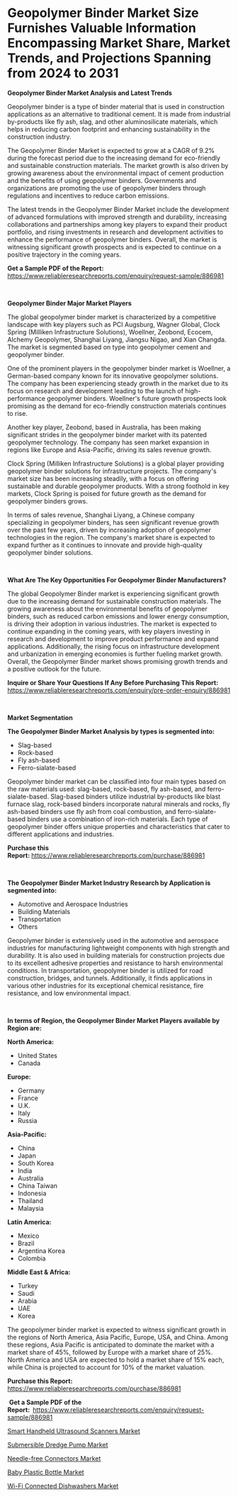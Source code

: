 <p><h1>Geopolymer Binder Market Size Furnishes Valuable Information Encompassing Market Share, Market Trends, and Projections Spanning from 2024 to 2031</h1></p><p><strong>Geopolymer Binder Market Analysis and Latest Trends</strong></p>
<p><p>Geopolymer binder is a type of binder material that is used in construction applications as an alternative to traditional cement. It is made from industrial by-products like fly ash, slag, and other aluminosilicate materials, which helps in reducing carbon footprint and enhancing sustainability in the construction industry.</p><p>The Geopolymer Binder Market is expected to grow at a CAGR of 9.2% during the forecast period due to the increasing demand for eco-friendly and sustainable construction materials. The market growth is also driven by growing awareness about the environmental impact of cement production and the benefits of using geopolymer binders. Governments and organizations are promoting the use of geopolymer binders through regulations and incentives to reduce carbon emissions.</p><p>The latest trends in the Geopolymer Binder Market include the development of advanced formulations with improved strength and durability, increasing collaborations and partnerships among key players to expand their product portfolio, and rising investments in research and development activities to enhance the performance of geopolymer binders. Overall, the market is witnessing significant growth prospects and is expected to continue on a positive trajectory in the coming years.</p></p>
<p><strong>Get a Sample PDF of the Report:&nbsp;</strong> <a href="https://www.reliableresearchreports.com/enquiry/request-sample/886981">https://www.reliableresearchreports.com/enquiry/request-sample/886981</a></p>
<p>&nbsp;</p>
<p><strong>Geopolymer Binder Major Market Players</strong></p>
<p><p>The global geopolymer binder market is characterized by a competitive landscape with key players such as PCI Augsburg, Wagner Global, Clock Spring (Milliken Infrastructure Solutions), Woellner, Zeobond, Ecocem, Alchemy Geopolymer, Shanghai Liyang, Jiangsu Nigao, and Xian Changda. The market is segmented based on type into geopolymer cement and geopolymer binder.</p><p>One of the prominent players in the geopolymer binder market is Woellner, a German-based company known for its innovative geopolymer solutions. The company has been experiencing steady growth in the market due to its focus on research and development leading to the launch of high-performance geopolymer binders. Woellner's future growth prospects look promising as the demand for eco-friendly construction materials continues to rise.</p><p>Another key player, Zeobond, based in Australia, has been making significant strides in the geopolymer binder market with its patented geopolymer technology. The company has seen market expansion in regions like Europe and Asia-Pacific, driving its sales revenue growth.</p><p>Clock Spring (Milliken Infrastructure Solutions) is a global player providing geopolymer binder solutions for infrastructure projects. The company's market size has been increasing steadily, with a focus on offering sustainable and durable geopolymer products. With a strong foothold in key markets, Clock Spring is poised for future growth as the demand for geopolymer binders grows.</p><p>In terms of sales revenue, Shanghai Liyang, a Chinese company specializing in geopolymer binders, has seen significant revenue growth over the past few years, driven by increasing adoption of geopolymer technologies in the region. The company's market share is expected to expand further as it continues to innovate and provide high-quality geopolymer binder solutions.</p></p>
<p>&nbsp;</p>
<p><strong>What Are The Key Opportunities For Geopolymer Binder Manufacturers?</strong></p>
<p><p>The global Geopolymer Binder market is experiencing significant growth due to the increasing demand for sustainable construction materials. The growing awareness about the environmental benefits of geopolymer binders, such as reduced carbon emissions and lower energy consumption, is driving their adoption in various industries. The market is expected to continue expanding in the coming years, with key players investing in research and development to improve product performance and expand applications. Additionally, the rising focus on infrastructure development and urbanization in emerging economies is further fueling market growth. Overall, the Geopolymer Binder market shows promising growth trends and a positive outlook for the future.</p></p>
<p><strong>Inquire or Share Your Questions If Any Before Purchasing This Report:</strong> <a href="https://www.reliableresearchreports.com/enquiry/pre-order-enquiry/886981">https://www.reliableresearchreports.com/enquiry/pre-order-enquiry/886981</a></p>
<p>&nbsp;</p>
<p><strong>Market Segmentation</strong></p>
<p><strong>The Geopolymer Binder Market Analysis by types is segmented into:</strong></p>
<p><ul><li>Slag-based</li><li>Rock-based</li><li>Fly ash-based</li><li>Ferro-sialate-based</li></ul></p>
<p><p>Geopolymer binder market can be classified into four main types based on the raw materials used: slag-based, rock-based, fly ash-based, and ferro-sialate-based. Slag-based binders utilize industrial by-products like blast furnace slag, rock-based binders incorporate natural minerals and rocks, fly ash-based binders use fly ash from coal combustion, and ferro-sialate-based binders use a combination of iron-rich materials. Each type of geopolymer binder offers unique properties and characteristics that cater to different applications and industries.</p></p>
<p><strong>Purchase this Report:&nbsp;</strong><a href="https://www.reliableresearchreports.com/purchase/886981">https://www.reliableresearchreports.com/purchase/886981</a></p>
<p>&nbsp;</p>
<p><strong>The Geopolymer Binder Market Industry Research by Application is segmented into:</strong></p>
<p><ul><li>Automotive and Aerospace Industries</li><li>Building Materials</li><li>Transportation</li><li>Others</li></ul></p>
<p><p>Geopolymer binder is extensively used in the automotive and aerospace industries for manufacturing lightweight components with high strength and durability. It is also used in building materials for construction projects due to its excellent adhesive properties and resistance to harsh environmental conditions. In transportation, geopolymer binder is utilized for road construction, bridges, and tunnels. Additionally, it finds applications in various other industries for its exceptional chemical resistance, fire resistance, and low environmental impact.</p></p>
<p>&nbsp;</p>
<p><strong>In terms of Region, the Geopolymer Binder Market Players available by Region are:</strong></p>
<p>
    <p> <strong> North America: </strong>
        <ul>
            <li>United States</li>
            <li>Canada</li>
        </ul>
        </p> 
    <p> <strong> Europe: </strong>
        <ul>
            <li>Germany</li>
            <li>France</li>
            <li>U.K.</li>
            <li>Italy</li>
            <li>Russia</li>
        </ul>
        </p> 
    <p> <strong> Asia-Pacific: </strong>
        <ul>
            <li>China</li>
            <li>Japan</li>
            <li>South Korea</li>
            <li>India</li>
            <li>Australia</li>
            <li>China Taiwan</li>
            <li>Indonesia</li>
            <li>Thailand</li>
            <li>Malaysia</li>
        </ul>
        </p> 
    <p> <strong> Latin America: </strong>
        <ul>
            <li>Mexico</li>
            <li>Brazil</li>
            <li>Argentina Korea</li>
            <li>Colombia</li>
        </ul>
        </p> 
    <p> <strong> Middle East & Africa: </strong>
        <ul>
            <li>Turkey</li>
            <li>Saudi</li>
            <li>Arabia</li>
            <li>UAE</li>
            <li>Korea</li>
        </ul>
    </p>
    </p>
<p><p>The geopolymer binder market is expected to witness significant growth in the regions of North America, Asia Pacific, Europe, USA, and China. Among these regions, Asia Pacific is anticipated to dominate the market with a market share of 45%, followed by Europe with a market share of 25%. North America and USA are expected to hold a market share of 15% each, while China is projected to account for 10% of the market valuation.</p></p>
<p><strong>Purchase this Report: </strong><a href="https://www.reliableresearchreports.com/purchase/886981">https://www.reliableresearchreports.com/purchase/886981</a></p>
<p>&nbsp;<strong>Get a Sample PDF of the Report:&nbsp;&nbsp;</strong><a href="https://www.reliableresearchreports.com/enquiry/request-sample/886981">https://www.reliableresearchreports.com/enquiry/request-sample/886981</a></p>
<p><strong></strong></p>
<p><p><a href="https://spotless-saver-8fd.notion.site/Smart-Handheld-Ultrasound-Scanners-Market-A-Comprehensive-Report-of-its-Market-Share-Growth-Trend-55fea22a3c4947fd852fff066a3400df">Smart Handheld Ultrasound Scanners Market</a></p><p><a href="https://cautious-neon-760.notion.site/Submersible-Dredge-Pump-Market-Size-Share-Trends-Analysis-Report-By-Material-By-Type-By-End-use-25a35158b820440eb7ec5bf8c7db7797">Submersible Dredge Pump Market</a></p><p><a href="https://view.publitas.com/reportprime-1/needle-free-connectors-market-size-share-trends-analysis-report-by-material-by-type-by-end-user-by-region-and-segment-forecasts-2023-2030/">Needle-free Connectors Market</a></p><p><a href="https://view.publitas.com/reportprime-1/baby-plastic-bottle-market-size-2023-2030-global-industrial-analysis-key-geographical-regions-market-share-top-key-players-product-types-and-forecast-research-report/">Baby Plastic Bottle Market</a></p><p><a href="https://frill-swim-3cd.notion.site/Wi-Fi-Connected-Dishwashers-Market-Size-Growing-and-Forecasted-for-period-from-2024-2031-and-provi-3182052a95734a838c7c7fff6fa383e6">Wi-Fi Connected Dishwashers Market</a></p></p>